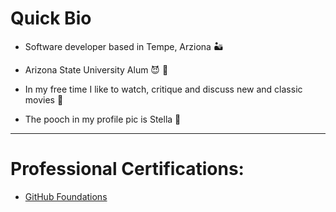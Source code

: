 # Quick Bio
- Software developer based in Tempe, Arziona 🏜️

- Arizona State University Alum 😈 🔱

- In my free time I like to watch, critique and discuss new and classic movies 🍿
  
- The pooch in my profile pic is Stella 🐶
-----------------------------------------------------------------
# Professional Certifications:
- [GitHub Foundations](https://www.credly.com/badges/f608b516-5534-4ee0-9155-d2a45cf69de4/public_url)
<!--
**anibalb2500/anibalb2500** is a ✨ _special_ ✨ repository because its `README.md` (this file) appears on your GitHub profile.

Here are some ideas to get you started:

- 🔭 I’m currently working on ...
- 🌱 I’m currently learning ...
- 👯 I’m looking to😈 collaborate on ...
- 🤔 I’m looking for help with ...
- 💬 Ask me about ...
- 📫 How to reach me: ...
- 😄 Pronouns: ...
- ⚡ Fun fact: ...
-->
